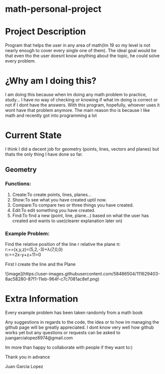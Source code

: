# math-personal-project
<h1>Project Description</h1>
<p>Program that helps the user in any area of math(Im 19 so my level is not nearly enough to cover every single one of them). The ideal goal would be that even tho the user doesnt know anything about the topic, he could solve every problem. </p>

<h1>¿Why am I doing this?</h1>
<p>I am doing this because when Im doing any math problem to practice, study... I have no way of checking or knowing if what im doing is correct or not if I dont have the answers. With this program, hopefully, whoever uses it wont have that problem anymore. The main reason tho is because I like math and recently got into programming a lot</p>

<h1>Current State</h1>
<p>I think I did a decent job for geometry (points, lines, vectors and planes) but thats the only thing I have done so far.</p>

<h2>Geometry</h2>
<h3>Functions:</h3>
<ol>
  <li>Create:To create points, lines, planes...</li>
  <li>Show:To see what you have created uptil now.</li>
  <li>Compare:To compare two or three things you have created.</li>
  <li>Edit:To edit something you have created.</li>
  <li>Find:To find a new (point, line, plane...) based on what the user has created and wants to use(clearer explanation later on)</li>
</ol>
<h3>Example Problem: </h3>
<p>Find the relative position of the line r relative the plane &pi;:</br> 
r:==(x,y,z)=(5,2,-3)+&lambda;(7,0,0)<br>
&pi;:==2x-y+z+11=0<br></p>
<p>First I create the line and the Plane</p>
![image](https://user-images.githubusercontent.com/58486504/111629403-8ac58280-87f1-11eb-964f-c7c7081ac8ef.png)



<h1>Extra Information</h1>
<p>Every example problem has been taken randomly from a math book</p>
<p>Any suggestions in regards to the code, the idea or to how im managing the github page will be greatly appreciated. I dont know very well how github works yet but any questions or requests can be asked to juangarcialopez8974@gmail.com</p>
<p>Im more than happy to collaborate with people if they want to:)</p>
<p>Thank you in advance</p>
<p>Juan Garcia Lopez</p>
